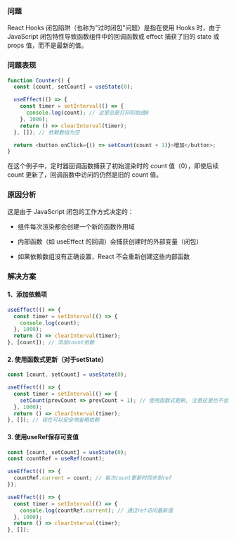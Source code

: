 
### 问题

React Hooks 闭包陷阱（也称为"过时闭包"问题）是指在使用 Hooks 时，由于 JavaScript 闭包特性导致函数组件中的回调函数或 effect 捕获了旧的 state 或 props 值，而不是最新的值。

### 问题表现

```js
function Counter() {
  const [count, setCount] = useState(0);

  useEffect(() => {
    const timer = setInterval(() => {
      console.log(count); // 这里总是打印初始值0
    }, 1000);
    return () => clearInterval(timer);
  }, []); // 依赖数组为空

  return <button onClick={() => setCount(count + 1)}>增加</button>;
}
```
在这个例子中，定时器回调函数捕获了初始渲染时的 count 值（0），即使后续 count 更新了，回调函数中访问的仍然是旧的 count 值。


### 原因分析

这是由于 JavaScript 闭包的工作方式决定的：

- 组件每次渲染都会创建一个新的函数作用域

- 内部函数（如 useEffect 的回调）会捕获创建时的外部变量（闭包）

- 如果依赖数组没有正确设置，React 不会重新创建这些内部函数


### 解决方案

#### 1、添加依赖项

```js
useEffect(() => {
  const timer = setInterval(() => {
    console.log(count);
  }, 1000);
  return () => clearInterval(timer);
}, [count]); // 添加count依赖
```

#### 2. 使用函数式更新（对于setState）

```js
const [count, setCount] = useState(0);

useEffect(() => {
  const timer = setInterval(() => {
    setCount(prevCount => prevCount + 1); // 使用函数式更新, 注意这里也不会改变count的值，只是函数式更新会导致页面展示内容更新
  }, 1000);
  return () => clearInterval(timer);
}, []); // 现在可以安全地省略依赖
```

#### 3. 使用useRef保存可变值

```js
const [count, setCount] = useState(0);
const countRef = useRef(count);

useEffect(() => {
  countRef.current = count; // 每次count更新时同步到ref
});

useEffect(() => {
  const timer = setInterval(() => {
    console.log(countRef.current); // 通过ref访问最新值
  }, 1000);
  return () => clearInterval(timer);
}, []);
```